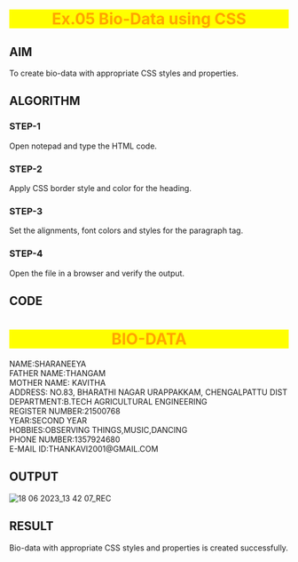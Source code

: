 # Ex.05 Bio-Data using CSS
## AIM
  To create bio-data with appropriate CSS styles and properties.

## ALGORITHM
### STEP-1
  Open notepad and type the HTML code.

### STEP-2
  Apply CSS border style and color for the heading.

### STEP-3
  Set the alignments, font colors and styles for the paragraph tag.

### STEP-4
  Open the file in a browser and verify the output.
  
## CODE
<html>
<head>
<style type = "text/css">
h1
  {
   background-color:yellow;
    color:orange;
    text-align:center;
  }


p
   {
    text-align:left;
    border-bottom-style:dashed;
    border-top-style:solid; 
    border-left-style:double; 
    border-right-style:groove;
    border-width:25px;
    font :Times Newroman;
    border-bottom-color:black;
    border-top-color:red;
    border-left-color:cyan; 
    border-right-color:cyan;
   }
</style>
</head>
<body>
            <h1>BIO-DATA</h1>
<p>    
            NAME:SHARANEEYA
            <br>
            FATHER NAME:THANGAM
            <br>
            MOTHER NAME: KAVITHA
            <br>
            ADDRESS: NO.83, BHARATHI NAGAR URAPPAKKAM, CHENGALPATTU DIST 
            <br>
            DEPARTMENT:B.TECH AGRICULTURAL ENGINEERING
            <br>
            REGISTER NUMBER:21500768
            <br>
            YEAR:SECOND YEAR
            <br>
            HOBBIES:OBSERVING THINGS,MUSIC,DANCING
            <br>
            PHONE NUMBER:1357924680
            <br>
            E-MAIL ID:THANKAVI2001@GMAIL.COM</p>
</body>
</html>


## OUTPUT
![18 06 2023_13 42 07_REC](https://github.com/sharaneeya/Ex05_Web-Design/assets/119670918/44b83d00-3f60-49eb-881d-1ddbca18ca68)



## RESULT
  Bio-data with appropriate CSS styles and properties is created successfully.
